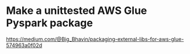 # Make a unittested AWS Glue Pyspark package

https://medium.com/@Big_Bhavin/packaging-external-libs-for-aws-glue-574963a0f02d
